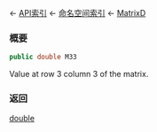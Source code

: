 ← [API索引](Api-Index) ← [命名空间索引](Namespace-Index) ← [MatrixD](VRageMath.MatrixD)

### 概要

```csharp
public double M33
```

Value at row 3 column 3 of the matrix.

### 返回

[double](https://docs.microsoft.com/en-us/dotnet/api/System.Double?view=netframework-4.6)

